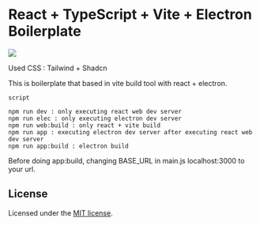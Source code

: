 # React + TypeScript + Vite + Electron Boilerplate

<img src="https://github.com/andongmin94/react-electron-boilerplate/assets/110483588/0f36682b-6ab3-40bf-b892-8351a6a5cd88">

Used CSS : Tailwind + Shadcn

This is boilerplate that based in vite build tool with react + electron.

```
script

npm run dev : only executing react web dev server
npm run elec : only executing electron dev server
npm run web:build : only react + vite build
npm run app : executing electron dev server after executing react web dev server
npm run app:build : electron build
```

Before doing app:build, changing BASE_URL in main.js localhost:3000 to your url.

## License

Licensed under the [MIT license](https://github.com/andongmin94/react-electron-boilerplate/blob/main/LICENSE.md).